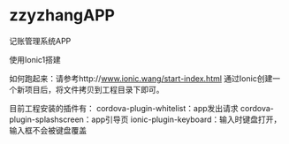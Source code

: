 # zzyzhangAPP
记账管理系统APP


使用Ionic1搭建

如何跑起来：请参考http://www.ionic.wang/start-index.html
通过Ionic创建一个新项目后，将文件拷贝到工程目录下即可。

目前工程安装的插件有：
cordova-plugin-whitelist：app发出请求
cordova-plugin-splashscreen：app引导页
ionic-plugin-keyboard：输入时键盘打开，输入框不会被键盘覆盖
